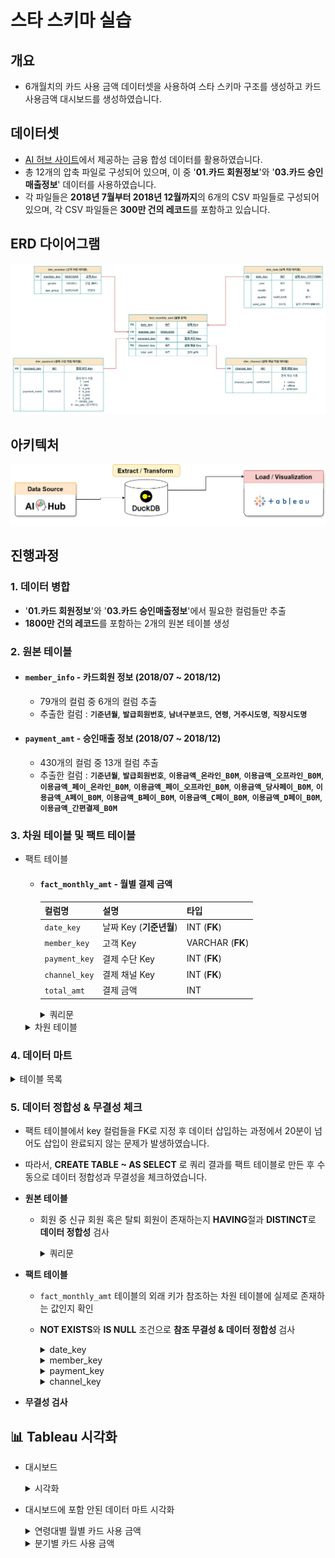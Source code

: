 # 스타 스키마 실습

## 개요
- 6개월치의 카드 사용 금액 데이터셋을 사용하여 스타 스키마 구조를 생성하고 카드 사용금액 대시보드를 생성하였습니다.

## 데이터셋
- [AI 허브 사이트](https://www.aihub.or.kr/aihubdata/data/view.do?currMenu=115&topMenu=100&&srchDataRealmCode=REALM015&aihubDataSe=data&dataSetSn=71792)에서 제공하는 금융 합성 데이터를 활용하였습니다. 
- 총 12개의 압축 파일로 구성되어 있으며, 이 중 '**01.카드 회원정보**'와 '**03.카드 승인매출정보**' 데이터를 사용하였습니다.
- 각 파일들은  **2018년 7월부터 2018년 12월까지**의 6개의 CSV 파일들로 구성되어 있으며, 각 CSV 파일들은 **300만 건의 레코드**를 포함하고 있습니다.

## ERD 다이어그램
![ERD](./img/erd.png)
## 아키텍처
![ERD](./img/dw_architect.png)

## 진행과정
  ### 1. 데이터 병합
  - '**01.카드 회원정보**'와 '**03.카드 승인매출정보**'에서 필요한 컬럼들만 추출
  - **1800만 건의 레코드**를 포함하는 2개의 원본 테이블 생성
  
  ### 2. 원본 테이블    
  - #### `member_info` - 카드회원 정보 (2018/07 ~ 2018/12)
    - 79개의 컬럼 중 6개의 컬럼 추출
    - 추출한 컬럼 : **`기준년월`**, **`발급회원번호`**, **`남녀구분코드`**, **`연령`**, **`거주시도명`**, **`직장시도명`**

  - #### `payment_amt` - 승인매출 정보 (2018/07 ~ 2018/12)
    - 430개의 컬럼 중 13개 컬럼 추출
    - 추출한 컬럼 : **`기준년월`**, **`발급회원번호`**, **`이용금액_온라인_B0M`**, **`이용금액_오프라인_B0M`**, **`이용금액_페이_온라인_B0M`**, **`이용금액_페이_오프라인_B0M`**, **`이용금액_당사페이_B0M`**, **`이용금액_A페이_B0M`**, **`이용금액_B페이_B0M`**, **`이용금액_C페이_B0M`**, **`이용금액_D페이_B0M`**, **`이용금액_간편결제_B0M`**

  
   
  ### 3. 차원 테이블 및 팩트 테이블
  - 팩트 테이블
    - #### `fact_monthly_amt` - 월별 결제 금액
        | 컬럼명 | 설명 | 타입 |
        | --- | --- | --- |
        | `date_key` | 날짜 Key (**기준년월**) | INT (**FK**) |
        | `member_key` | 고객 Key | VARCHAR (**FK**) |
        | `payment_key` | 결제 수단 Key | INT (**FK**) |
        | `channel_key` | 결제 채널 Key | INT (**FK**) |
        | `total_amt` | 결제 금액 | INT |
    
      <details>
      <summary>쿼리문</summary>
        
        - 병합한 2개의 테이블에서 월별 고객별 지불 수단별 총합의 결과를 unpivot을 사용하여 생성하였습니다. 
  
      ```sql
      CREATE TABLE fact.fact_total_amt AS
      WITH unpivoted AS 
      (
          SELECT 기준년월 AS date_key, 발급회원번호 AS member_key, '이용금액_온라인_B0M' AS col_name, 이용금액_온라인_B0M AS total_amt FROM card_usage.payment_amt WHERE 이용금액_온라인_B0M IS NOT NULL
          UNION ALL
          SELECT 기준년월, 발급회원번호, '이용금액_오프라인_B0M', 이용금액_오프라인_B0M FROM card_usage.payment_amt WHERE 이용금액_오프라인_B0M IS NOT NULL
          UNION ALL
          SELECT 기준년월, 발급회원번호, '이용금액_페이_온라인_B0M', 이용금액_페이_온라인_B0M FROM card_usage.payment_amt WHERE 이용금액_페이_온라인_B0M IS NOT NULL
          UNION ALL
          SELECT 기준년월, 발급회원번호, '이용금액_페이_오프라인_B0M', 이용금액_페이_오프라인_B0M FROM card_usage.payment_amt WHERE 이용금액_페이_오프라인_B0M IS NOT NULL
          UNION ALL
          SELECT 기준년월, 발급회원번호, '이용금액_당사페이_B0M', 이용금액_당사페이_B0M FROM card_usage.payment_amt WHERE 이용금액_당사페이_B0M IS NOT NULL
          UNION ALL
          SELECT 기준년월, 발급회원번호, '이용금액_A페이_B0M', 이용금액_A페이_B0M FROM card_usage.payment_amt WHERE 이용금액_A페이_B0M IS NOT NULL
          UNION ALL
          SELECT 기준년월, 발급회원번호, '이용금액_B페이_B0M', 이용금액_B페이_B0M FROM card_usage.payment_amt WHERE 이용금액_B페이_B0M IS NOT NULL
          UNION ALL
          SELECT 기준년월, 발급회원번호, '이용금액_C페이_B0M', 이용금액_C페이_B0M FROM card_usage.payment_amt WHERE 이용금액_C페이_B0M IS NOT NULL
          UNION ALL
          SELECT 기준년월, 발급회원번호, '이용금액_D페이_B0M', 이용금액_D페이_B0M FROM card_usage.payment_amt WHERE 이용금액_D페이_B0M IS NOT NULL
          UNION ALL
          SELECT 기준년월, 발급회원번호, '이용금액_간편결제_B0M', 이용금액_간편결제_B0M FROM card_usage.payment_amt WHERE 이용금액_간편결제_B0M IS NOT NULL
      ), with_keys AS (
          SELECT
              date_key,
              member_key,
              CASE col_name
                  WHEN '이용금액_온라인_B0M' THEN 1
                  WHEN '이용금액_오프라인_B0M' THEN 1
                  WHEN '이용금액_페이_온라인_B0M' THEN 2
                  WHEN '이용금액_페이_오프라인_B0M' THEN 2
                  WHEN '이용금액_당사페이_B0M' THEN 3
                  WHEN '이용금액_A페이_B0M' THEN 4
                  WHEN '이용금액_B페이_B0M' THEN 5
                  WHEN '이용금액_C페이_B0M' THEN 6
                  WHEN '이용금액_D페이_B0M' THEN 7
                  WHEN '이용금액_간편결제_B0M' THEN 8
              END AS payment_key,
              CASE col_name
                  WHEN '이용금액_온라인_B0M' THEN 1
                  WHEN '이용금액_오프라인_B0M' THEN 2
                  WHEN '이용금액_페이_온라인_B0M' THEN 1
                  WHEN '이용금액_페이_오프라인_B0M' THEN 2
                  ELSE -1
              END AS channel_key,
              total_amt
          FROM unpivoted
      )
      SELECT
          date_key,
          member_key,
          payment_key,
          channel_key,
          SUM(total_amt) AS total_amt
      FROM with_keys
      GROUP BY date_key, member_key, payment_key, channel_key
      ```
  
      </details>
      
    <details>
    <summary>차원 테이블</summary>
  
    - #### `dim_member` - 회원
  
    | 컬럼명 | 설명 | 타입 |
    | --- | --- | --- |
    | `member_key` | 고객 Key  | VARCHAR (**PK**) |
    | `gender` | 성별 (**M/F**) | VARCHAR |
    | `age_group` | 연령대 | VARCHAR |
  
    - #### `dim_date` - 날짜
  
    | 컬럼명 | 설명 | 타입 |
    | --- | --- | --- |
    | `date_key` | 날짜 Key (**YYYYMM**)  | INT (**PK**) |
    | `used_date`  | 날짜 (**YYYY-MM-01**) | DATE |
    | `year` | 연도 | INT |
    | `month` | 월 | INT |
    | `quarter` | 분기 | VARCHAR |
  
    - #### `dim_payment`- 결제 수단
  
    | 컬럼명 | 설명 | 타입 |
    | --- | --- | --- |
    | `payment_key` | 결제 방식 Key | INT (**PK**) |
    | `payment_name` | 결제 방식 이름 | VARCHAR |
    
      <payment_name 컬럼 값에 따른 표기>
      1 : card
      2 : pay
      3 : a_pay
      4 : b_pay
      5 : c_pay
      6 : d_pay
      7 : simple_pay
      8 : our_pay (당사페이) 
  
    - #### `dim_channel` - 결제 채널
  
    | 컬럼명 | 설명 | 타입 |
    | --- | --- | --- |
    | `channel_key` | 결제 채널 Key | INT (**PK**) |
    | `channel_name` | 결제 채널 이름 | VARCHAR |
      <channel_name 컬럼 값에 따른 표기>
      1 : online
      2 : offline
      -1 : unknown
    </details>

### 4. 데이터 마트 
  <details>
    <summary>테이블 목록</summary>

  - #### `dm_monthly_amt` - 전체 월별 총액

    |컬럼명|설명|타입|
    |------|---|---|
    |`used_date`|날짜 (**YYYY-MM-01**) |DATE|
    |`monthly_sum`|총 금액|INT|
  
  - #### `dm_quarter_amt` - 분기별 총액
      
    |컬럼명|설명|타입|
    |------|---|---|
    |`year`|년|INT|
    |`quarter`|분기|VARCHAR|
    |`quarter_amt`|분기별 총액|INT|
  
  - #### `dm_monthly_payment_amt` - 결제 수단별 월별 총액
      
    |컬럼명|설명|타입|
    |------|---|---|
    |`used_date`|날짜 (**YYYY-MM-01**) |DATE|
    |`payment_name`|결제 수단|VARCHAR|
    |`monthly_payment_amt`|결제 수단별 월별 총액|INT|
  
  - #### `dm_monthly_channel_amt` - 유입 채널별 월별 총액
  
    | 컬럼명 | 설명 | 타입 |
    | --- | --- | --- |
    |`used_date`| 날짜 (**YYYY-MM-01**)  | DATE |
    |`channel_name`| 유입 채널명 | VARCHAR |
    |`monthly_channel_amt`| 채널별 월별 총액 | INT |
  
  - #### `dm_monthly_gender_amt` - 성별 월별 총액
  
    | 컬럼명 | 설명 | 타입 |
    | --- | --- | --- |
    |`used_date`| 날짜 (**YYYY-MM-01**)  | DATE |
    |`gender`| 성별 (**M/F**) | VARCHAR |
    |`monthly_gender_amt`| 성별 월별 총액 | INT |
  
  - #### `dm_monthly_age_amt` - 연령대별 월별 총액
  
    | 컬럼명 | 설명 | 타입 |
    | --- | --- | --- |
    |`used_date` 날짜 (**YYYY-MM-01**)  | DATE |
    |`age_group` 연령대 | VARCHAR |
    |`monthly_age_amt` 연령대별 월별 총액 | INT |
  
  
    
  </details>


    


### 5. 데이터 정합성 & 무결성 체크
- 팩트 테이블에서 key 컬럼들을 FK로 지정 후 데이터 삽입하는 과정에서 20분이 넘어도 삽입이 완료되지 않는 문제가 발생하였습니다.
- 따라서, **CREATE TABLE ~ AS SELECT** 로 쿼리 결과를 팩트 테이블로 만든 후 수동으로 데이터 정합성과 무결성을 체크하였습니다.
  
- **원본 테이블**
  - 회원 중 신규 회원 혹은 탈퇴 회원이 존재하는지 **HAVING**절과 **DISTINCT**로 **데이터 정합성** 검사
    <details>
      <summary>쿼리문</summary>
  
      ```sql
      select 
        발급회원번호, 
        count(발급회원번호) as cnt
      from card_member.member_info
      group by 1
      having cnt < 6;
      ```
    </details>

- **팩트 테이블**
  - `fact_monthly_amt` 테이블의 외래 키가 참조하는 차원 테이블에 실제로 존재하는 값인지 확인
  - **NOT EXISTS**와 **IS NULL** 조건으로 **참조 무결성 & 데이터 정합성** 검사

    <details>
      <summary>date_key</summary>
  
      ```sql
      SELECT
          f.*
      FROM
          fact.fact_monthly_amt AS f
      WHERE
          f.date_key IS NULL
          OR NOT EXISTS (
              SELECT
                  1
              FROM
                  dim.dim_date AS d
              WHERE
                  f.date_key = d.date_key
          );
      ```
    </details>

    <details>
    <summary>member_key</summary>
  
      ```sql
      SELECT
          f.*
      FROM
          fact.fact_monthly_amt AS f
      WHERE
          f.member_key IS NULL
          OR NOT EXISTS (
              SELECT
                  1
              FROM
                  dim.dim_member AS d
              WHERE
                  f.member_key = d.member_key
          );
      ```
    </details>

    <details>
    <summary>payment_key</summary>
  
      ```sql
      SELECT
          f.*
      FROM
          fact.fact_monthly_amt AS f
      WHERE
          f.payment_key IS NULL
          OR NOT EXISTS (
              SELECT
                  1
              FROM
                  dim.dim_payment AS d
              WHERE
                  f.payment_key = d.payment_key
          );
      ```
    </details>

    <details>
    <summary>channel_key</summary>
  
      ```sql
      SELECT
          f.*
      FROM
          fact.fact_monthly_amt AS f
      WHERE
          f.channel_key IS NULL
          OR NOT EXISTS (
              SELECT
                  1
              FROM
                  dim.dim_channel AS d
              WHERE
                  f.channel_key = d.channel_key
          );
      ```
    </details>


- **무결성 검사**


## 📊 Tableau 시각화
- 대시보드
  <details>
    <summary>시각화</summary>
        <img src="./img/dashboard.png"width="850" height="680"/>
  </details>
    

- 대시보드에 포함 안된 데이터 마트 시각화
  <details>
    <summary>연령대별 월별 카드 사용 금액</summary>
        <img src="./img/age_monthly.png"width="400" height="450"/>
  </details>

  <details>
    <summary>분기별 카드 사용 금액</summary>
        <img src="./img/quarter.png"width="200" height="550"/>
  </details>


 

